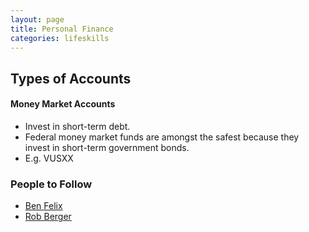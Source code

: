 ```yaml
---
layout: page
title: Personal Finance
categories: lifeskills
---
```


## Types of Accounts
#### Money Market Accounts
 * Invest in short-term debt.
 * Federal money market funds are amongst the safest because they invest in short-term government bonds.
 * E.g. VUSXX



### People to Follow
 * [Ben Felix](https://www.youtube.com/@BenFelixCSI)
 * [Rob Berger](https://www.youtube.com/@rob_berger)
